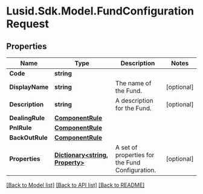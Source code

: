 # Lusid.Sdk.Model.FundConfigurationRequest

## Properties

Name | Type | Description | Notes
------------ | ------------- | ------------- | -------------
**Code** | **string** |  | 
**DisplayName** | **string** | The name of the Fund. | [optional] 
**Description** | **string** | A description for the Fund. | [optional] 
**DealingRule** | [**ComponentRule**](ComponentRule.md) |  | 
**PnlRule** | [**ComponentRule**](ComponentRule.md) |  | 
**BackOutRule** | [**ComponentRule**](ComponentRule.md) |  | 
**Properties** | [**Dictionary&lt;string, Property&gt;**](Property.md) | A set of properties for the Fund Configuration. | [optional] 

[[Back to Model list]](../README.md#documentation-for-models) [[Back to API list]](../README.md#documentation-for-api-endpoints) [[Back to README]](../README.md)

